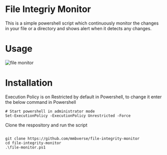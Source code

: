 # File Integriy Monitor
This is a simple powershell script which continuously monitor the changes in your file or a directory and shows alert when it detects any changes.

# Usage
![file monitor](https://github.com/mmbverse/file-integrity-monitor/blob/main/uploads/filemonitor%20demo.gif)

# Installation
Execution Policy is on Restricted by default in Powershell, to change it enter the below command in Powershell
<pre>
<code># Start powershell in administrator mode
Set-ExecutionPolicy -ExecutionPolicy Unrestricted -Force
</code></pre>
Clone the respository and run the script
<pre><code>
git clone https://github.com/mmbverse/file-integrity-monitor
cd file-integrity-monitor
.\file-monitor.ps1
</code></pre>
